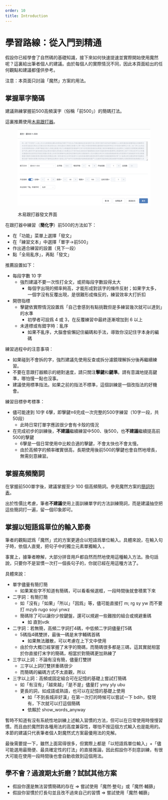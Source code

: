 ```yaml
---
order: 10
title: Introduction
---
```

# 學習路線：從入門到精通

假設你已經學會了自然碼的基礎知識，接下來如何快速提速並實際開始使用魔然呢？這裏給出筆者個人的建議。由於每個人的實際情況不同，因此本頁面給出的任何觀點和建議都僅供參考。

注意：本頁面只討論「魔然」方案的用法。

## 掌握單字簡碼

建議熟練掌握前500高頻漢字（俗稱「前500」）的簡碼打法。

這裏推薦使用[木易跟打器](https://typer.owenyang.top/)。

<figure><img src="../.gitbook/assets/CleanShot 2024-12-03 at 21.37.58@2x.png" alt=""><figcaption><p>木易跟打器發文界面</p></figcaption></figure>

在跟打器中練習（**簡化字**）前500的方法如下：

* 在「功能」菜單上選擇「發文」
* 在「練習文本」中選擇「單字→前500」
* 作出適合練習的設置（見下一段）
* 點「全局亂序」，再點「發文」

推薦設置如下：

* 每段字數 10 字
  * 強烈建議不要一次性打全文，或把每段字數設得太大
    * 每個字出現的頻率夠高，才能形成對該字的條件反射；如果字太多，一個字沒有反覆出現，是很難形成條反的，練習效率大打折扣
* 開啓指標
  * 擊鍵依實際情況設置爲「自己會感到有點挑戰但是多練習幾次就可以達到」的水準
    * 初學者可設爲 4 或 3，在反覆練習中最終逐漸增加到 6 以上
  * 未達標或有錯字時：亂序
    * 如果不亂序，大腦會偷懶記住編碼和手法，導致你沒記住字本身的編碼

練習過程中的注意事項：

* 如果碰到不會拆的字，強烈建議先使用反查或拆分濾鏡理解拆分後再繼續練習。
* 不要在意跟打器顯示的絕對速度，請只關注**擊鍵**和**鍵準**。請有意識地提高鍵準，哪怕慢一點也沒事。
* 建議使用標準指法。如果之前的指法不標準，這個訓練是一個改指法的好機會。

練習目標參考標準：

* 儘可能達到 10字 6擊，即擊鍵≥6完成一次完整的500字練習（10字一段，共50段）
  * 此時日常打單字應該很少會有卡殼的情況
* 在完成初步的訓練後，**不建議**繼續練習中500、後500，也**不建議**繼續提高前500的擊鍵
  * 6擊是一個日常使用中比較合適的擊鍵，不會太快也不會太慢。
  * 由於高頻字的頻率確實很高，長期使用後前500的擊鍵也會自然地增長，無需刻意練習。

## 掌握高頻簡詞

在掌握前500單字後，建議掌握至少 100 個高頻簡詞。參見魔然方案的[簡詞列表](../07.其他模式/00.魔然字词方案/简码整理.md)。

出於性價比考慮，筆者**不建議**使用上面訓練單字的方法訓練簡詞，而是建議抽空把這些簡詞打一遍，留一個印象即可。

## 掌握以短語爲單位的輸入節奏

筆者的觀點認爲「魔然」式的方案更適合以短語爲單位輸入。具體來說，在輸入句子時，依個人直覺，把句子中的獨立元素單獨輸入 。

事實上，據筆者瞭解，大部分拼音用戶都自然而然地使用這種輸入方法。換句話說，只要你不是習慣一次打一個長句子的，你就已經在用這種方法了。

具體來說：

* 單字儘量有簡打簡
  * 如果某些字不知道有簡碼，可以看看候選框，一段時間後就會積累下來
* 二字詞：有簡打簡
  * 如「沒有」「如果」「所以」「因爲」等，儘可能直接打 m; rg sy yw 而不要打 mzyb rugo soyi ynwz
  * 簡碼除了可以讓你少按鍵盤，還可以規避一些難按的組合或規避重碼
    * 如 直到vdk
* 二字詞：若無簡，高頻二字詞打4碼，中低頻二字詞儘量打5碼
  * 5碼指4碼雙拼，最後一碼是末字輔碼首碼
    * 如果無法離散，可以考慮在上下文中使用
  * 由於你大概已經掌握了末字的簡碼，而簡碼很多都是三碼，這其實就相當於你直接打末字的簡碼，相當於對簡碼更加熟練了
* 三字以上詞：不論有沒有簡，儘量打雙拼
  * 三字以上詞打雙拼重碼很少
  * 而簡碼的編碼方式不太直觀，所以
* 三字以上詞：高頻或固定組合可在記憶的基礎上嘗試打簡碼
  * 如「有沒有」「越來越」「是不是」儘量打 ymy yly ubu
  * 更長的詞，如成語或熟語，也可以在記憶的基礎上使用
    * 如「不到長城非好漢」在第一次打的時候可以嘗試一下 bdih，發現有，下次就可以打這個簡碼
    * 依賴於 show\_words\_anyway

暫時不知道有沒有系統性地訓練上述輸入習慣的方法，但可以在日常使用時慢慢習慣。而且由於魔然對各種用法的高度兼容性，哪怕不按這個方式輸入也是能用的。本節的建議只代表筆者個人對魔然式方案最優用法的見解。

最後需要提一下，雖然上面寫得很多，但實際上都是「以短語爲單位輸入」+「儘可能選用最簡便、最具確定性的打法」的直接推論，因此假設你不刻意訓練，有很大可能在使用一段時間後也會自動收斂到這個用法。

## 學不會？過渡期太折磨？試試其他方案

* 假設你還是無法習慣簡碼的存在 ⇒ 嘗試使用「魔然·整句」或「魔然·輔篩」
* 假設你習慣於打長句並且改不過來自己的習慣 ⇒ 嘗試使用「魔然·輔篩」
